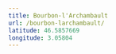 ```yaml
---
title: Bourbon-l'Archambault
url: /bourbon-larchambault/
latitude: 46.5857669
longitude: 3.05804
---
```

